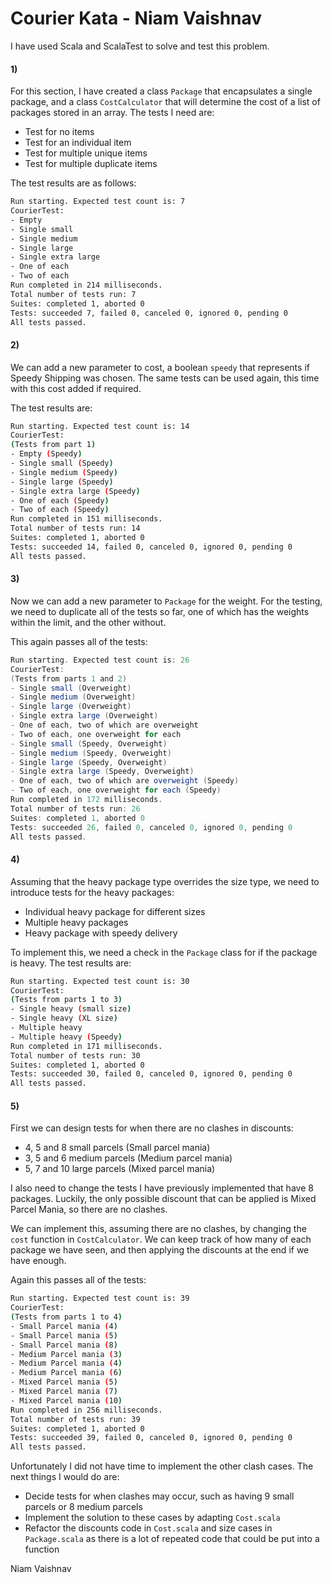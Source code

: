 # Courier Kata - Niam Vaishnav

I have used Scala and ScalaTest to solve and test this problem.

#### 1)

For this section, I have created a class `Package` that encapsulates a single package, and a class `CostCalculator` that will determine the cost of a list of packages stored in an array. The tests I need are:

- Test for no items
- Test for an individual item
- Test for multiple unique items
- Test for multiple duplicate items

The test results are as follows:

```bash
Run starting. Expected test count is: 7
CourierTest:
- Empty
- Single small
- Single medium
- Single large
- Single extra large
- One of each
- Two of each
Run completed in 214 milliseconds.
Total number of tests run: 7
Suites: completed 1, aborted 0
Tests: succeeded 7, failed 0, canceled 0, ignored 0, pending 0
All tests passed.
```



#### 2)

We can add a new parameter to cost, a boolean `speedy` that represents if Speedy Shipping was chosen. The same tests can be used again, this time with this cost added if required.

The test results are:

```bash
Run starting. Expected test count is: 14
CourierTest:
(Tests from part 1)
- Empty (Speedy)
- Single small (Speedy)
- Single medium (Speedy)
- Single large (Speedy)
- Single extra large (Speedy)
- One of each (Speedy)
- Two of each (Speedy)
Run completed in 151 milliseconds.
Total number of tests run: 14
Suites: completed 1, aborted 0
Tests: succeeded 14, failed 0, canceled 0, ignored 0, pending 0
All tests passed.
```



#### 3)

Now we can add a new parameter to `Package` for the weight. For the testing, we need to duplicate all of the tests so far, one of which has the weights within the limit, and the other without.

This again passes all of the tests:

```scala
Run starting. Expected test count is: 26
CourierTest:
(Tests from parts 1 and 2)
- Single small (Overweight)
- Single medium (Overweight)
- Single large (Overweight)
- Single extra large (Overweight)
- One of each, two of which are overweight
- Two of each, one overweight for each
- Single small (Speedy, Overweight)
- Single medium (Speedy, Overweight)
- Single large (Speedy, Overweight)
- Single extra large (Speedy, Overweight)
- One of each, two of which are overweight (Speedy)
- Two of each, one overweight for each (Speedy)
Run completed in 172 milliseconds.
Total number of tests run: 26
Suites: completed 1, aborted 0
Tests: succeeded 26, failed 0, canceled 0, ignored 0, pending 0
All tests passed.
```



#### 4)

Assuming that the heavy package type overrides the size type, we need to introduce tests for the heavy packages:

- Individual heavy package for different sizes
- Multiple heavy packages
- Heavy package with speedy delivery

To implement this, we need a check in the `Package` class for if the package is heavy. The test results are:

```bash
Run starting. Expected test count is: 30
CourierTest:
(Tests from parts 1 to 3)
- Single heavy (small size)
- Single heavy (XL size)
- Multiple heavy
- Multiple heavy (Speedy)
Run completed in 171 milliseconds.
Total number of tests run: 30
Suites: completed 1, aborted 0
Tests: succeeded 30, failed 0, canceled 0, ignored 0, pending 0
All tests passed.
```



#### 5)

First we can design tests for when there are no clashes in discounts:

- 4, 5 and 8 small parcels (Small parcel mania) 
- 3, 5 and 6 medium parcels (Medium parcel mania)
- 5, 7 and 10 large parcels (Mixed parcel mania)

I also need to change the tests I have previously implemented that have 8 packages. Luckily, the only possible discount that can be applied is Mixed Parcel Mania, so there are no clashes.

We can implement this, assuming there are no clashes, by changing the `cost` function in `CostCalculator`. We can keep track of how many of each package we have seen, and then applying the discounts at the end if we have enough.

Again this passes all of the tests:

```bash
Run starting. Expected test count is: 39
CourierTest:
(Tests from parts 1 to 4)
- Small Parcel mania (4)
- Small Parcel mania (5)
- Small Parcel mania (8)
- Medium Parcel mania (3)
- Medium Parcel mania (4)
- Medium Parcel mania (6)
- Mixed Parcel mania (5)
- Mixed Parcel mania (7)
- Mixed Parcel mania (10)
Run completed in 256 milliseconds.
Total number of tests run: 39
Suites: completed 1, aborted 0
Tests: succeeded 39, failed 0, canceled 0, ignored 0, pending 0
All tests passed.
```



Unfortunately I did not have time to implement the other clash cases. The next things I would do are:

- Decide tests for when clashes may occur, such as having 9 small parcels or 8 medium parcels
- Implement the solution to these cases by adapting `Cost.scala`
- Refactor the discounts code in `Cost.scala` and size cases in `Package.scala` as there is a lot of repeated code that could be put into a function



Niam Vaishnav































